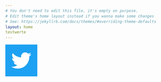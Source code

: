 ```yaml
---
# You don't need to edit this file, it's empty on purpose.
# Edit theme's home layout instead if you wanna make some changes
# See: https://jekyllrb.com/docs/themes/#overriding-theme-defaults
layout: home
testwerte
---
```

[![twitter_icon](/img/twitter_icon.png)](https://twitter.com/nerd_force1)
